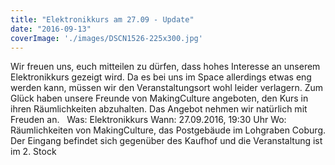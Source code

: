 ```yaml
---
title: "Elektronikkurs am 27.09 - Update"
date: "2016-09-13"
coverImage: './images/DSCN1526-225x300.jpg'
---
```


Wir freuen uns, euch mitteilen zu dürfen, dass hohes Interesse an unserem Elektronikkurs gezeigt wird. Da es bei uns im Space allerdings etwas eng werden kann, müssen wir den Veranstaltungsort wohl leider verlagern. Zum Glück haben unsere Freunde von MakingCulture angeboten, den Kurs in ihren Räumlichkeiten abzuhalten. Das Angebot nehmen wir natürlich mit Freuden an.   Was: Elektronikkurs Wann: 27.09.2016, 19:30 Uhr Wo: Räumlichkeiten von MakingCulture, das Postgebäude im Lohgraben Coburg. Der Eingang befindet sich gegenüber des Kaufhof und die Veranstaltung ist im 2. Stock
